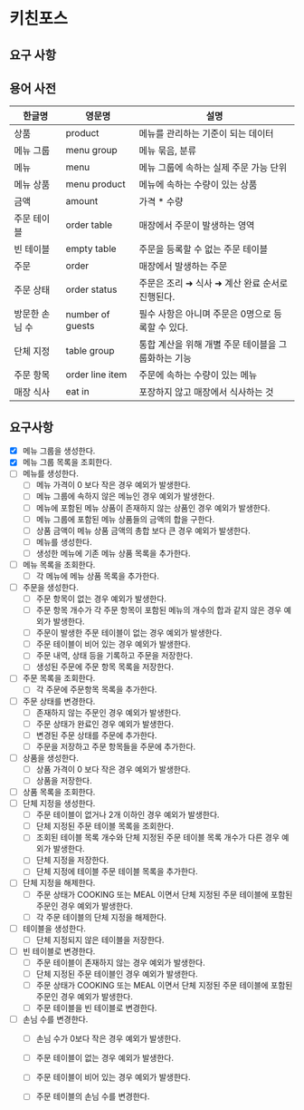 # 키친포스

## 요구 사항

## 용어 사전

| 한글명 | 영문명 | 설명 |
| --- | --- | --- |
| 상품 | product | 메뉴를 관리하는 기준이 되는 데이터 |
| 메뉴 그룹 | menu group | 메뉴 묶음, 분류 |
| 메뉴 | menu | 메뉴 그룹에 속하는 실제 주문 가능 단위 |
| 메뉴 상품 | menu product | 메뉴에 속하는 수량이 있는 상품 |
| 금액 | amount | 가격 * 수량 |
| 주문 테이블 | order table | 매장에서 주문이 발생하는 영역 |
| 빈 테이블 | empty table | 주문을 등록할 수 없는 주문 테이블 |
| 주문 | order | 매장에서 발생하는 주문 |
| 주문 상태 | order status | 주문은 조리 ➜ 식사 ➜ 계산 완료 순서로 진행된다. |
| 방문한 손님 수 | number of guests | 필수 사항은 아니며 주문은 0명으로 등록할 수 있다. |
| 단체 지정 | table group | 통합 계산을 위해 개별 주문 테이블을 그룹화하는 기능 |
| 주문 항목 | order line item | 주문에 속하는 수량이 있는 메뉴 |
| 매장 식사 | eat in | 포장하지 않고 매장에서 식사하는 것 |

## 요구사항
* [x] 메뉴 그룹을 생성한다.
* [x] 메뉴 그룹 목록을 조회한다.
* [ ] 메뉴를 생성한다.
    - [ ] 메뉴 가격이 0 보다 작은 경우 예외가 발생한다.
    - [ ] 메뉴 그룹에 속하지 않은 메뉴인 경우 예외가 발생한다.
    - [ ] 메뉴에 포함된 메뉴 상품이 존재하지 않는 상품인 경우 예외가 발생한다.
    - [ ] 메뉴 그룹에 포함된 메뉴 상품들의 금액의 합을 구한다.
    - [ ] 상품 금액이 메뉴 상품 금액의 총합 보다 큰 경우 예외가 발생한다.
    - [ ] 메뉴를 생성한다.
    - [ ] 생성한 메뉴에 기존 메뉴 상품 목록을 추가한다.
* [ ] 메뉴 목록을 조회한다.
    - [ ] 각 메뉴에 메뉴 상품 목록을 추가한다.
* [ ] 주문을 생성한다.
    - [ ] 주문 항목이 없는 경우 예외가 발생한다.
    - [ ] 주문 항목 개수가 각 주문 항목이 포함된 메뉴의 개수의 합과 같지 않은 경우 예외가 발생한다.
    - [ ] 주문이 발생한 주문 테이블이 없는 경우 예외가 발생한다.
    - [ ] 주문 테이블이 비어 있는 경우 예외가 발생한다.
    - [ ] 주문 내역, 상태 등을 기록하고 주문을 저장한다.
    - [ ] 생성된 주문에 주문 항목 목록을 저장한다.
* [ ] 주문 목록을 조회한다.
    - [ ] 각 주문에 주문항목 목록을 추가한다.
* [ ] 주문 상태를 변경한다.
    - [ ] 존재하지 않는 주문인 경우 예외가 발생한다.
    - [ ] 주문 상태가 완료인 경우 예외가 발생한다.
    - [ ] 변경된 주문 상태를 주문에 추가한다.
    - [ ] 주문을 저장하고 주문 항목들을 주문에 추가한다.
* [ ] 상품을 생성한다.
    - [ ] 상품 가격이 0 보다 작은 경우 예외가 발생한다.
    - [ ] 상품을 저장한다.
* [ ] 상품 목록을 조회한다.
* [ ] 단체 지정을 생성한다.
    - [ ] 주문 테이블이 없거나 2개 이하인 경우 예외가 발생한다.
    - [ ] 단체 지정된 주문 테이블 목록을 조회한다.
    - [ ] 조회된 테이블 목록 개수와 단체 지정된 주문 테이블 목록 개수가 다른 경우 예외가 발생한다. 
    - [ ] 단체 지정을 저장한다.
    - [ ] 단체 지정에 테이블 주문 테이블 목록을 추가한다.
* [ ] 단체 지정을 해제한다.
    - [ ] 주문 상태가 COOKING 또는 MEAL 이면서 단체 지정된 주문 테이블에 포함된 주문인 경우 예외가 발생한다.
    - [ ] 각 주문 테이블의 단체 지정을 해제한다.
* [ ] 테이블을 생성한다.
    - [ ] 단체 지정되지 않은 테이블을 저장한다.
* [ ] 빈 테이블로 변경한다.
    - [ ] 주문 테이블이 존재하지 않는 경우 예외가 발생한다.
    - [ ] 단체 지정된 주문 테이블인 경우 예외가 발생한다.
    - [ ] 주문 상태가 COOKING 또는 MEAL 이면서 단체 지정된 주문 테이블에 포함된 주문인 경우 예외가 발생한다.
    - [ ] 주문 테이블을 빈 테이블로 변경한다.
* [ ] 손님 수를 변경한다.
    - [ ] 손님 수가 0보다 작은 경우 예외가 발생한다.
    - [ ] 주문 테이블이 없는 경우 예외가 발생한다.
    - [ ] 주문 테이블이 비어 있는 경우 예외가 발생한다.
    - [ ] 주문 테이블의 손님 수를 변경한다.
    